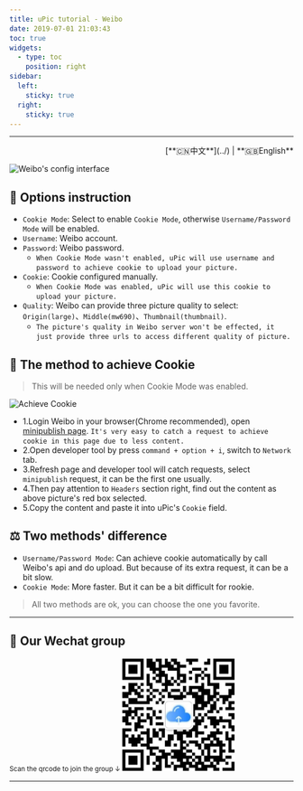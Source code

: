 ```yaml
---
title: uPic tutorial - Weibo
date: 2019-07-01 21:03:43
toc: true
widgets:
  - type: toc
    position: right
sidebar:
  left:
    sticky: true
  right:
    sticky: true
---
```


<hr><!-- i18n --><div align="right">[**🇨🇳中文**](../)  | **🇬🇧English**</div><!-- i18n -->

![Weibo's config interface](https://gitee.com/gee1k/oss/raw/master/tutorials/weibo-host.png)

## 📝 Options instruction

- `Cookie Mode`: Select to enable `Cookie Mode`, otherwise `Username/Password Mode` will be enabled.
- `Username`: Weibo account.
- `Password`: Weibo password.
  - `When Cookie Mode wasn't enabled, uPic will use username and password to achieve cookie to upload your picture.`
- `Cookie`: Cookie configured manually.
  - `When Cookie Mode was enabled, uPic will use this cookie to upload your picture.`
- `Quality`: Weibo can provide three picture quality to select: `Origin(large)`、`Middle(mw690)`、`Thumbnail(thumbnail)`.
  - `The picture's quality in Weibo server won't be effected, it just provide three urls to access different quality of picture.`

## 🔑 The method to achieve Cookie

> This will be needed only when Cookie Mode was enabled.

![Achieve Cookie](https://gitee.com/gee1k/oss/raw/master/tutorials/weibo-get-cookie.png)

- 1.Login Weibo in your browser(Chrome recommended), open <a href="https://weibo.com/minipublish" target="_blank">minipublish page</a>. `It's very easy to catch a request to achieve cookie in this page due to less content.`
- 2.Open developer tool by press `command + option + i`, switch to `Network` tab.
- 3.Refresh page and developer tool will catch requests, select `minipublish` request, it can be the first one usually.
- 4.Then pay attention to `Headers` section right, find out the content as above picture's red box selected.
- 5.Copy the content and paste it into uPic's `Cookie` field.

## ⚖️ Two methods' difference

- `Username/Password Mode`: Can achieve cookie automatically by call Weibo's api and do upload. But because of its extra request, it can be a bit slow.
- `Cookie Mode`: More faster. But it can be a bit difficult for rookie.

> All two methods are ok, you can choose the one you favorite.

<hr>

## 💌 Our Wechat group
  <small>Scan the qrcode to join the group ↓ </small>
	<img src="https://raw.githubusercontent.com/gee1k/oss/master/personal/geee1k.JPG" height="200" style="height:200px">

<hr>
